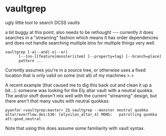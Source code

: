 # vaultgrep
ugly little tool to search DCSS vaults

a bit buggy at this point, also needs to be rethought --- currently it does
searches in a "streaming" fashion which means it has order dependencies and
does not handle searching multiple bins for multiple things very well.

```
vaultgrep [-a|--and|-o|--or]
	  [--[no-][feature|monster|item] [--property=tag] [--branch=place]
	  pattern ...
```

Currently assumes you're in a source tree, or otherwise uses a fixed
location that is only valid on some (not all) of my machines >.>

A recent example (that caused me to dig this back out and clean it up
a bit...): someone was looking for the Ely altar vault with a neutral
quokka. The and/or stuff doesn't mix well with the current "streaming"
design, but there aren't *that* many vaults with neutral quokkas:

```
pyanfar «vaultgrep:master» Z$ vaultgrep --monster neutral quokka        
altar/overflow.des:530: [elyvilon_altar_4] MONS:   patrolling quokka att:good_neutral
```

Note that using this does assume some familiarity with vault syntax.